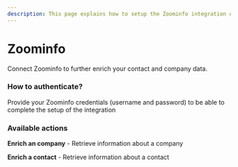 ```yaml
---
description: This page explains how to setup the Zoominfo integration on Cargo.
---
```


# Zoominfo

Connect Zoominfo to further enrich your contact and company data.



### How to authenticate?

Provide your Zoominfo credentials (username and password) to be able to complete the setup of the integration&#x20;



### Available actions

**Enrich an company** - Retrieve information about a company

**Enrich a contact** - Retrieve information about a contact
